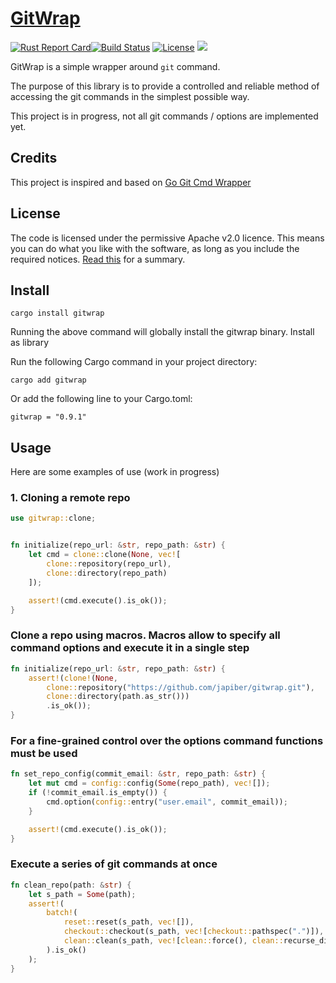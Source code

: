
# [GitWrap](https://crates.io/crates/gitwrap)

[![Rust Report Card](https://rust-reportcard.xuri.me/badge/github.com/japiber/gitwrap?style=flat)](https://rust-reportcard.xuri.me/badge/github.com/japiber/gitwrap?style=flat)[![Build Status](https://github.com/japiber/gitwrap/actions/workflows/rust.yml/badge.svg)](https://github.com/japiber/gitwrap/actions/workflows/rust.yml) [![License](https://img.shields.io/badge/License-Apache%202.0-blue.svg)](https://github.com/xuri/rust-reportcard/blob/master/LICENSE)
[![](https://img.shields.io/crates/v/gitwrap.svg)](https://crates.io/crates/gitwrap)  


GitWrap is a simple wrapper around `git` command.

The purpose of this library is to provide a controlled and reliable method of accessing the git commands in the simplest possible way.

This project is in progress, not all git commands / options are implemented yet.

## Credits

This project is inspired and based on [Go Git Cmd Wrapper](https://github.com/ldez/go-git-cmd-wrapper)

## License

The code is licensed under the permissive Apache v2.0 licence. This means you can do what you like with the software, as long as you include the required notices. [Read this](https://tldrlegal.com/license/apache-license-2.0-(apache-2.0)) for a summary.

## Install

```
cargo install gitwrap
```

Running the above command will globally install the gitwrap binary.
Install as library

Run the following Cargo command in your project directory:
```
cargo add gitwrap
```

Or add the following line to your Cargo.toml:
```
gitwrap = "0.9.1"
```

## Usage

Here are some examples of use (work in progress)

### 1. Cloning a remote repo

```rust
use gitwrap::clone;


fn initialize(repo_url: &str, repo_path: &str) {
    let cmd = clone::clone(None, vec![
        clone::repository(repo_url), 
        clone::directory(repo_path)
    ]);

    assert!(cmd.execute().is_ok());
}
```

### Clone a repo using macros. Macros allow to specify all command options and execute it in a single step

```rust
fn initialize(repo_url: &str, repo_path: &str) {
    assert!(clone!(None,
        clone::repository("https://github.com/japiber/gitwrap.git"),
        clone::directory(path.as_str()))
        .is_ok());
}
```

### For a fine-grained control over the options command functions must be used

```rust
fn set_repo_config(commit_email: &str, repo_path: &str) {
    let mut cmd = config::config(Some(repo_path), vec![]);
    if (!commit_email.is_empty()) {
        cmd.option(config::entry("user.email", commit_email));
    }

    assert!(cmd.execute().is_ok());
}
```

### Execute a series of git commands at once

```rust
fn clean_repo(path: &str) {
    let s_path = Some(path);
    assert!(
        batch!(
            reset::reset(s_path, vec![]),
            checkout::checkout(s_path, vec![checkout::pathspec(".")]),
            clean::clean(s_path, vec![clean::force(), clean::recurse_directories(), clean::no_gitignore()])
        ).is_ok()
    );
}
```

